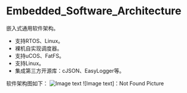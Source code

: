 # Embedded_Software_Architecture
嵌入式通用软件架构。
* 支持RTOS、Linux。
* 裸机自实现调度器。
* 支持uCOS、FatFS。
* 支持Linux。
* 集成第三方开源库：cJSON、EasyLogger等。

软件架构图如下：
![Image text](https://github.com/RLews/Embedded_Software_Architecture/02_Project_Document/SoftwareArchitecture.png)
![Image text]：Not Found Picture

